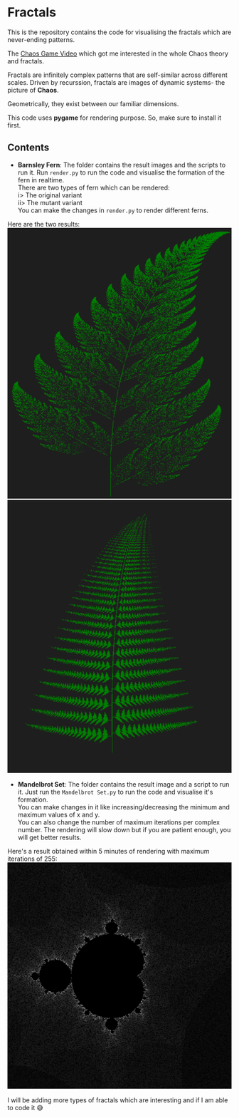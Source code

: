 # Fractals
This is the repository contains the code for visualising the fractals which are never-ending patterns.

The [Chaos Game Video](https://www.youtube.com/watch?v=kbKtFN71Lfs&ab_channel=Numberphile) which got me interested in the whole Chaos theory and fractals.

Fractals are infinitely complex patterns that are self-similar across different scales. Driven by recurssion, fractals are images of dynamic systems- the picture of __Chaos__.   

Geometrically, they exist between our familiar dimensions.  

This code uses __pygame__ for rendering purpose. So, make sure to install it first.

## Contents

* __Barnsley Fern__: The folder contains the result images and the scripts to run it. Run ```render.py``` to run the code and visualise the formation of the fern in realtime.  
There are two types of fern which can be rendered:  
i> The original variant  
ii> The mutant variant  
You can make the changes in ```render.py``` to render different ferns.  
  
Here are the two results:  
![Original Fern](./BarnsleyFern/Original.png) ![Mutant Fern](./BarnsleyFern/Mutant.png)  

* __Mandelbrot Set__: The folder contains the result image and a script to run it. Just run the ```Mandelbrot Set.py``` to run the code and visualise it's formation.  
You can make changes in it like increasing/decreasing the minimum and maximum values of x and y.  
You can also change the number of maximum iterations per complex number. The rendering will slow down but if you are patient enough, you will get better results.  

Here's a result obtained within 5 minutes of rendering with maximum iterations of 255:
![Mandelbrot Set plot](./MandelbrotSet/mandle.png)

I will be adding more types of fractals which are interesting and if I am able to code it :sweat_smile: